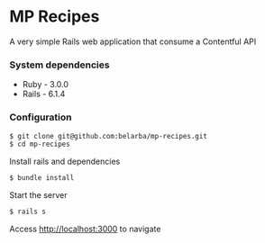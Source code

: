 # MP Recipes

A very simple Rails web application that consume a Contentful API

### System dependencies
* Ruby - 3.0.0
* Rails - 6.1.4

### Configuration
```bash
$ git clone git@github.com:belarba/mp-recipes.git
$ cd mp-recipes
```
Install rails and dependencies
```bash
$ bundle install
```
Start the server
```bash
$ rails s
```

Access [http://localhost:3000](http://localhost:3000) to navigate
